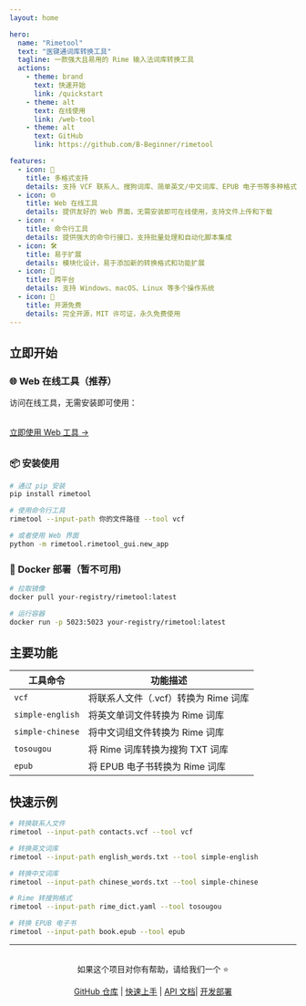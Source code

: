 ```yaml
---
layout: home

hero:
  name: "Rimetool"
  text: "医键通词库转换工具"
  tagline: 一款强大且易用的 Rime 输入法词库转换工具
  actions:
    - theme: brand
      text: 快速开始
      link: /quickstart
    - theme: alt
      text: 在线使用
      link: /web-tool
    - theme: alt
      text: GitHub
      link: https://github.com/B-Beginner/rimetool

features:
  - icon: 🚀
    title: 多格式支持
    details: 支持 VCF 联系人、搜狗词库、简单英文/中文词库、EPUB 电子书等多种格式转换
  - icon: 🌐
    title: Web 在线工具
    details: 提供友好的 Web 界面，无需安装即可在线使用，支持文件上传和下载
  - icon: ⚡
    title: 命令行工具
    details: 提供强大的命令行接口，支持批量处理和自动化脚本集成
  - icon: 🛠️
    title: 易于扩展
    details: 模块化设计，易于添加新的转换格式和功能扩展
  - icon: 📱
    title: 跨平台
    details: 支持 Windows、macOS、Linux 等多个操作系统
  - icon: 🔧
    title: 开源免费
    details: 完全开源，MIT 许可证，永久免费使用
---
```

## 立即开始

### 🌐 Web 在线工具（推荐）

访问在线工具，无需安装即可使用：

<div style="text-align: left; margin: 2rem 0;">
<a href="/quickstart">立即使用 Web 工具 →</a>
</div>

### 📦 安装使用

```bash
# 通过 pip 安装
pip install rimetool

# 使用命令行工具
rimetool --input-path 你的文件路径 --tool vcf

# 或者使用 Web 界面
python -m rimetool.rimetool_gui.new_app
```

### 🔗 Docker 部署（暂不可用)

```bash
# 拉取镜像
docker pull your-registry/rimetool:latest

# 运行容器
docker run -p 5023:5023 your-registry/rimetool:latest
```

## 主要功能

| 工具命令           | 功能描述                             |
| ------------------ | ------------------------------------ |
| `vcf`            | 将联系人文件（.vcf）转换为 Rime 词库 |
| `simple-english` | 将英文单词文件转换为 Rime 词库       |
| `simple-chinese` | 将中文词组文件转换为 Rime 词库       |
| `tosougou`       | 将 Rime 词库转换为搜狗 TXT 词库      |
| `epub`           | 将 EPUB 电子书转换为 Rime 词库       |

## 快速示例

```bash
# 转换联系人文件
rimetool --input-path contacts.vcf --tool vcf

# 转换英文词库
rimetool --input-path english_words.txt --tool simple-english

# 转换中文词库
rimetool --input-path chinese_words.txt --tool simple-chinese

# Rime 转搜狗格式
rimetool --input-path rime_dict.yaml --tool tosougou

# 转换 EPUB 电子书
rimetool --input-path book.epub --tool epub
```

---

<div style="text-align: center; margin: 2rem 0;">
  <p>如果这个项目对你有帮助，请给我们一个 ⭐</p>
  <p><a href="https://github.com/B-Beginner/rimetool">GitHub 仓库</a> | <a href="/quickstart">快速上手</a> | <a href="/api">API 文档</a>| <a href="/development">开发部署</a></p>
</div>
